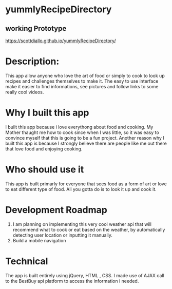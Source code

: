 # yummlyRecipeDirectory
## working Prototype
https://scottdiallo.github.io/yummlyRecipeDirectory/

# Description:
This app allow anyone who love the art of food or simply to cook to look up recipes and challenges themselves to make it. The easy to use interface make it easier to find informations, see pictures and follow links to some really cool videos.

# Why I built this app
I built this app because i love everythong about food  and cooking. My Mother thaught me how to cook since when I was little, so it was easy to convince myself that this is going to be a fun project.
Another reason why I built this app is because I strongly believe there are people like me out there that love food and enjoying cooking.

# Who should use it
This app is built primarly for everyone that sees food as a form of art or love to eat different type of food.
All you gotta do is to look it up and cook it.
# Development Roadmap
1. I am planning on implementing this very cool weather api that will recommend what to cook or eat based on the weather, by automatically detecting user location or inputting it manually.
2. Build a mobile navigation


# Technical
The app is built entirely using jQuery, HTML , CSS.
I made use of AJAX call to the BestBuy api platform to access the information i needed.

